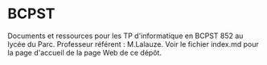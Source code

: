 # BCPST
Documents et ressources pour les TP d'informatique en BCPST 852 au lycée du Parc.
Professeur référent : M.Lalauze.
Voir le fichier index.md pour la page d'accueil de la page Web de ce dépôt.
